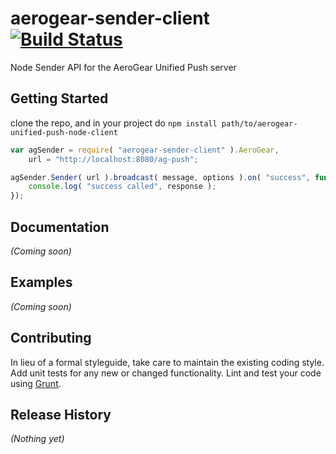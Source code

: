 # aerogear-sender-client [![Build Status](https://secure.travis-ci.org/lholmquist/aerogear-sender-client.png?branch=master)](http://travis-ci.org/lholmquist/aerogear-sender-client)

Node Sender API for the AeroGear Unified Push server

## Getting Started

clone the repo, and in your project do `npm install path/to/aerogear-unified-push-node-client`


```javascript
var agSender = require( "aerogear-sender-client" ).AeroGear,
    url = "http://localhost:8080/ag-push";

agSender.Sender( url ).broadcast( message, options ).on( "success", function( response ) {
    console.log( "success called", response );
});
```

## Documentation
_(Coming soon)_

## Examples
_(Coming soon)_

## Contributing
In lieu of a formal styleguide, take care to maintain the existing coding style. Add unit tests for any new or changed functionality. Lint and test your code using [Grunt](http://gruntjs.com/).

## Release History
_(Nothing yet)_

